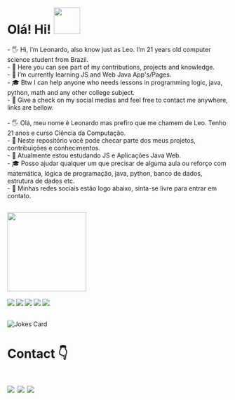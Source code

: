 <h1>Olá! Hi! <img height="60" width="60" src="https://github.com/seanprashad/slackmoji/blob/master/emoji/llamas/llama-awesome-gif.gif"></h1>

<div>
- 🖐️ Hi, i’m Leonardo, also know just as Leo. I’m 21 years old computer science student from Brazil.<br>
- 👀 Here you can see part of my contributions, projects and knowledge.<br>
- 🌱 I’m currently learning JS and Web Java App's/Pages.<br>
- 🎓 Btw I can help anyone who needs lessons in programming logic, java, python, math and any other college subject. <br>
- 📱  Give a check on my social medias and feel free to contact me anywhere, links are bellow.<br>
</div>
<div><br>
- 🖐️ Olá, meu nome é Leonardo mas prefiro que me chamem de Leo. Tenho 21 anos e curso Ciência da Computação.<br>
- 👀 Neste repositório você pode checar parte dos meus projetos, contribuições e conhecimentos. <br>
- 🌱 Atualmente estou estudando JS e Aplicações Java Web. <br>
- 🎓 Posso ajudar qualquer um que precisar de alguma aula ou reforço com matemática, lógica de programação, java, python, banco de dados, estrutura de dados etc. <br>
- 📱 Minhas redes sociais estão logo abaixo, sinta-se livre para entrar em contato.<br>
</div>

##

<div>
<img height="180em" src="https://github-readme-stats.vercel.app/api?username=LeonardoWaldomiro&count_private=true&show_icons=true&theme=tokyonight"><br><br>
<a href= ""><img src=https://img.shields.io/badge/Java-ED8B00?style=for-the-badge&logo=java&logoColor=white></a>
<a href= ""><img src=https://img.shields.io/badge/Python-3776AB?style=for-the-badge&logo=python&logoColor=white></a>
<a href= ""><img src=https://img.shields.io/badge/PostgreSQL-316192?style=for-the-badge&logo=postgresql&logoColor=white></a>
<a href= ""><img src=https://img.shields.io/badge/Pandas-2C2D72?style=for-the-badge&logo=pandas&logoColor=white></a>
<a href= ""><img src=https://img.shields.io/badge/Eclipse-2C2255?style=for-the-badge&logo=eclipse&logoColor=white></a>
</div>

##

<img src="https://readme-jokes.vercel.app/api?&theme=tokyonight" alt="Jokes Card"/>

##
<h1> Contact 👇 <br><br>
<a href="https://www.linkedin.com/in/leonardowaldomiro"><img src=https://img.shields.io/badge/LinkedIn-0077B5?style=for-the-badge&logo=linkedin&logoColor=white></a>
<a href= "mailto:leonardo.pacheco3@outlook.com"><img src=https://img.shields.io/badge/Microsoft_Outlook-0078D4?style=for-the-badge&logo=microsoft-outlook&logoColor=white></a>
<a href= "https://discord.gg/v8JjUpJb9G"><img src=https://img.shields.io/badge/Discord-7289DA?style=for-the-badge&logo=discord&logoColor=white></a>

</h1>

